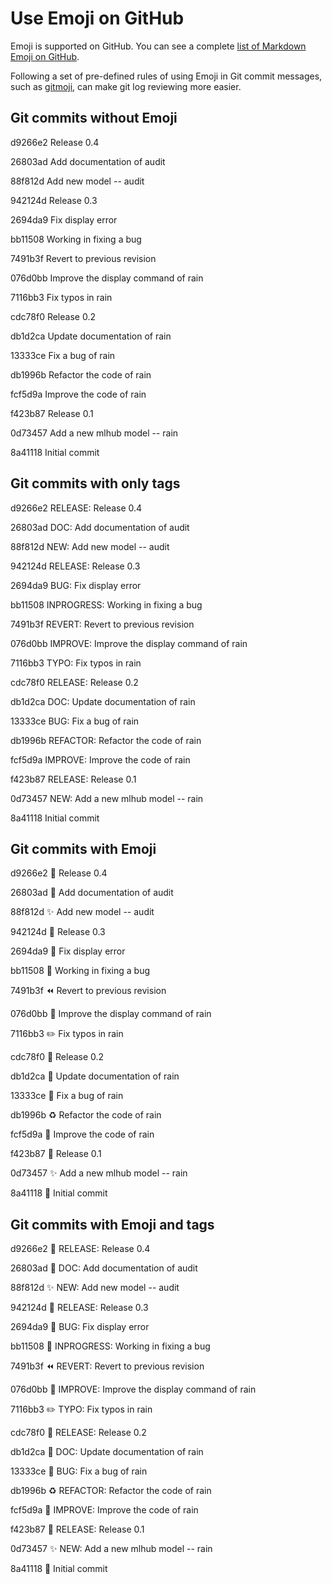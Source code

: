 # Use Emoji on GitHub #

Emoji is supported on GitHub.  You can see a complete [list of
Markdown Emoji on
GitHub](https://www.webpagefx.com/tools/emoji-cheat-sheet/).

Following a set of pre-defined rules of using Emoji in Git commit
messages, such as [gitmoji](https://gitmoji.carloscuesta.me), can make
git log reviewing more easier.


## Git commits without Emoji ##

d9266e2 Release 0.4

26803ad Add documentation of audit

88f812d Add new model -- audit

942124d Release 0.3

2694da9 Fix display error

bb11508 Working in fixing a bug

7491b3f Revert to previous revision

076d0bb Improve the display command of rain

7116bb3 Fix typos in rain

cdc78f0 Release 0.2

db1d2ca Update documentation of rain

13333ce Fix a bug of rain

db1996b Refactor the code of rain

fcf5d9a Improve the code of rain

f423b87 Release 0.1

0d73457 Add a new mlhub model -- rain

8a41118 Initial commit


## Git commits with only tags ##

d9266e2 RELEASE: Release 0.4

26803ad DOC: Add documentation of audit

88f812d NEW: Add new model -- audit

942124d RELEASE: Release 0.3

2694da9 BUG: Fix display error

bb11508 INPROGRESS: Working in fixing a bug

7491b3f REVERT: Revert to previous revision

076d0bb IMPROVE: Improve the display command of rain

7116bb3 TYPO: Fix typos in rain

cdc78f0 RELEASE: Release 0.2

db1d2ca DOC: Update documentation of rain

13333ce BUG: Fix a bug of rain

db1996b REFACTOR: Refactor the code of rain

fcf5d9a IMPROVE: Improve the code of rain

f423b87 RELEASE: Release 0.1

0d73457 NEW: Add a new mlhub model -- rain

8a41118 Initial commit


## Git commits with Emoji ##

d9266e2 :bookmark: Release 0.4

26803ad :book: Add documentation of audit

88f812d :sparkles: Add new model -- audit

942124d :bookmark: Release 0.3

2694da9 :bug: Fix display error

bb11508 :construction: Working in fixing a bug

7491b3f :rewind: Revert to previous revision

076d0bb :art: Improve the display command of rain

7116bb3 :pencil2: Fix typos in rain

cdc78f0 :bookmark: Release 0.2

db1d2ca :book: Update documentation of rain

13333ce :bug: Fix a bug of rain

db1996b :recycle: Refactor the code of rain

fcf5d9a :art: Improve the code of rain

f423b87 :bookmark: Release 0.1

0d73457 :sparkles: Add a new mlhub model -- rain

8a41118 :tada: Initial commit


## Git commits with Emoji and tags ##

d9266e2 :bookmark: RELEASE: Release 0.4

26803ad :book: DOC: Add documentation of audit

88f812d :sparkles: NEW: Add new model -- audit

942124d :bookmark: RELEASE: Release 0.3

2694da9 :bug: BUG: Fix display error

bb11508 :construction: INPROGRESS: Working in fixing a bug

7491b3f :rewind: REVERT: Revert to previous revision

076d0bb :art: IMPROVE: Improve the display command of rain

7116bb3 :pencil2: TYPO: Fix typos in rain

cdc78f0 :bookmark: RELEASE: Release 0.2

db1d2ca :book: DOC: Update documentation of rain

13333ce :bug: BUG: Fix a bug of rain

db1996b :recycle: REFACTOR: Refactor the code of rain

fcf5d9a :art: IMPROVE: Improve the code of rain

f423b87 :bookmark: RELEASE: Release 0.1

0d73457 :sparkles: NEW: Add a new mlhub model -- rain

8a41118 :tada: Initial commit
